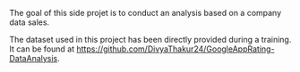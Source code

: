 The goal of this side projet is to conduct an analysis based on a company data sales. 

The dataset used in this project has been directly provided during a training.
It can be found at https://github.com/DivyaThakur24/GoogleAppRating-DataAnalysis.

